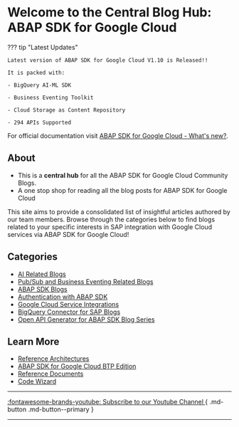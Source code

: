 # Welcome to the Central Blog Hub: ABAP SDK for Google Cloud

??? tip "Latest Updates"

    Latest version of ABAP SDK for Google Cloud V1.10 is Released!!

    It is packed with:

    - BigQuery AI-ML SDK

    - Business Eventing Toolkit 

    - Cloud Storage as Content Repository

    - 294 APIs Supported


For official documentation visit [ABAP SDK for Google Cloud - What's new?](https://cloud.google.com/solutions/sap/docs/abap-sdk/whats-new).

## About

* This is a **central hub** for all the ABAP SDK for Google Cloud Community Blogs.
* A one stop shop for reading all the blog posts for ABAP SDK for Google Cloud 

This site aims to provide a consolidated list of insightful articles authored by our team members. 
Browse through the categories below to find blogs related to your specific interests in SAP integration with Google Cloud services via ABAP SDK for Google Cloud!

## Categories

- [AI Related Blogs](AI_Blogs.md)
- [Pub/Sub and Business Eventing Related Blogs](PubSub_and_Eventing_Blogs.md)
- [ABAP SDK Blogs](ABAP_SDK_Blogs.md)
- [Authentication with ABAP SDK](Authentication.md)
- [Google Cloud Service Integrations](Google_Cloud_Services_Integration.md)
- [BigQuery Connector for SAP Blogs](BigQuery_Connector_for_SAP.md)
- [Open API Generator for ABAP SDK Blog Series](Open_API_Generator.md)

## Learn More
- [Reference Architectures](https://cloud.google.com/solutions/sap/docs/architectures/abap-sdk/overview)
- [ABAP SDK for Google Cloud BTP Edition](https://cloud.google.com/solutions/sap/docs/abap-sdk/btp/whats-new)
- [Reference Documents](https://cloud.google.com/solutions/sap/docs/abap-sdk/on-premises-or-any-cloud/latest/reference/overview)
- [Code Wizard](https://cloud.google.com/solutions/sap/docs/abap-sdk/code-wizard)

---

[:fontawesome-brands-youtube: Subscribe to our Youtube Channel ](https://www.youtube.com/@SAPOnGoogleCloud){ .md-button .md-button--primary }

---
